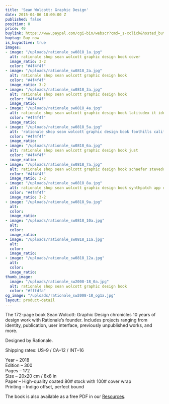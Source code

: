 ```yaml
---
title: 'Sean Wolcott: Graphic Design'
date: 2015-04-06 18:00:00 Z
published: false
position: 0
price: 40
buylink: https://www.paypal.com/cgi-bin/webscr?cmd=_s-xclick&hosted_button_id=GY3GDR56FWNKW
buytag: Buy now
is_buyactive: true
images:
- image: "/uploads/rationale_sw0818_1a.jpg"
  alt: rationale shop sean wolcott graphic design book cover
  image_ratio: 3-2
  color: "#4f4f4f"
- image: "/uploads/rationale_sw0818_2a.jpg"
  alt: rationale shop sean wolcott graphic design book
  color: "#4f4f4f"
  image_ratio: 3-2
- image: "/uploads/rationale_sw0818_3a.jpg"
  alt: rationale shop sean wolcott graphic design book
  color: "#4f4f4f"
  image_ratio: 
- image: "/uploads/rationale_sw0818_4a.jpg"
  alt: rationale shop sean wolcott graphic design book latitudex it identity
  color: "#4f4f4f"
  image_ratio: 
- image: "/uploads/rationale_sw0818_5a.jpg"
  alt: 'rationale shop sean wolcott graphic design book foothills california mural '
  color: "#4f4f4f"
  image_ratio: 
- image: "/uploads/rationale_sw0818_6a.jpg"
  alt: rationale shop sean wolcott graphic design book just
  color: "#4f4f4f"
  image_ratio: 
- image: "/uploads/rationale_sw0818_7a.jpg"
  alt: rationale shop sean wolcott graphic design book schaefer stevedoring identity
  color: "#4f4f4f"
  image_ratio: 3-2
- image: "/uploads/rationale_sw0818_8a.jpg"
  alt: rationale shop sean wolcott graphic design book synthpatch app design manual
  color: "#4f4f4f"
  image_ratio: 3-2
- image: "/uploads/rationale_sw0818_9a.jpg"
  alt: 
  color: 
  image_ratio: 
- image: "/uploads/rationale_sw0818_10a.jpg"
  alt: 
  color: 
  image_ratio: 
- image: "/uploads/rationale_sw0818_11a.jpg"
  alt: 
  color: 
  image_ratio: 
- image: "/uploads/rationale_sw0818_12a.jpg"
  alt: 
  color: 
  image_ratio: 
thumb_image:
  image: "/uploads/rationale_sw2008-18_0a.jpg"
  alt: rationale shop sean wolcott graphic design book
  color: "#fffdfa"
og_image: "/uploads/rationale_sw2008-18_og1a.jpg"
layout: product-detail
---
```


The 172-page book Sean Wolcott: Graphic Design chronicles 10 years of design work with Rationale’s founder. Includes projects ranging from identity, publication, user interface, previously unpublished works, and more.

Designed by Rationale.

Shipping rates: US–9 / CA–12 / INT–16

Year – 2018 <br>
Edition – 300 <br>
Pages – 172 <br>
Size – 20x20 cm / 8x8 in <br>
Paper – High-quality coated 80# stock with 100# cover wrap <br>
Printing – Indigo offset, perfect bound 

The book is also available as a free PDF in our [Resources](https://rationale-design.com/resources/sean-wolcott-graphic-design/).